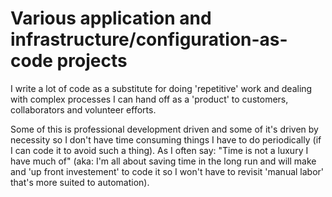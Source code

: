 # Various application and infrastructure/configuration-as-code projects

I write a lot of code as a substitute for doing 'repetitive' work and dealing with complex processes
I can hand off as a 'product' to customers, collaborators and volunteer efforts.

Some of this is professional development driven and some of it's driven by necessity so I don't have 
time consuming things I have to do periodically (if I can code it to avoid such a thing). As I often say:
"Time is not a luxury I have much of" (aka: I'm all about saving time in the long run and will make and 'up
front investement' to code it so I won't have to revisit 'manual labor' that's more suited to automation).